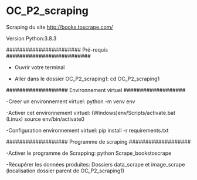 # OC_P2_scraping
Scraping du site http://books.toscrape.com/

Version Python:3.8.3

####################### Pré-requis ##########################

- Ouvrir votre terminal

- Aller dans le dossier OC_P2_scraping1:
cd OC_P2_scraping1

################### Environnement virtuel ###################

-Creer un environnement virtuel:
python -m venv env

-Activer cet environnement virtuel:
(Windows)env/Scripts/activate.bat
(Linux) source env/bin/activate0

-Configuration environnement virtuel:
pip install -r requirements.txt

################### Programme de scraping ###################

-Activer le programme de Scrapping:
python Scrape_bookstoscrape

-Récupérer les données produites:
Dossiers data_scrape et image_scrape 
(localisation dossier parent de OC_P2_scraping1)  
